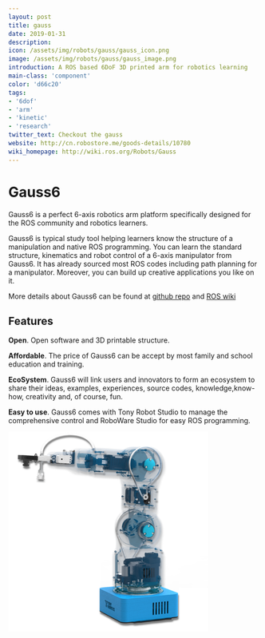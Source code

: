 ```yaml
---
layout: post
title: gauss
date: 2019-01-31
description:
icon: /assets/img/robots/gauss/gauss_icon.png
image: /assets/img/robots/gauss/gauss_image.png
introduction: A ROS based 6DoF 3D printed arm for robotics learning
main-class: 'component'
color: 'd66c20'
tags:
- '6dof'
- 'arm'
- 'kinetic'
- 'research'
twitter_text: Checkout the gauss
website: http://cn.robostore.me/goods-details/10780
wiki_homepage: http://wiki.ros.org/Robots/Gauss
---
```


# Gauss6

Gauss6 is a perfect 6-axis robotics arm platform specifically designed for the ROS community and robotics learners. 

Gauss6 is typical study tool helping learners know the structure of a manipulation and native ROS programming. You can learn the standard structure, kinematics and robot control of a 6-axis manipulator from Gauss6. It has already sourced most ROS codes including path planning for a manipulator. Moreover, you can build up creative applications you like on it.

More details about Gauss6 can be found at [github repo](https://github.com/TonyRobotics/gauss) and [ROS wiki](http://wiki.ros.org/Robots/Gauss)

## Features

**Open**. Open software and 3D printable structure. 

**Affordable**. The price of Gauss6 can be accept by most family and school education and training. 

**EcoSystem**. Gauss6 will link users and innovators to form an ecosystem to share their ideas, examples, experiences, source codes, knowledge,know-how, creativity and, of course, fun.

**Easy to use**. Gauss6 comes with Tony Robot Studio to manage the comprehensive control and RoboWare Studio for easy ROS programming.

<img src="/assets/img/robots/gauss/gauss_image_design.png" width="400">

